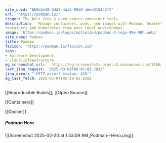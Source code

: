 ```yaml
---
site_uuid: "060b3e48-0dd2-4aa3-99d0-a6ed8154c2f2"
url: 'https://podman.io/'
zinger: The best free & open source container tools
description:   Manage containers, pods, and images with Podman. Seamlessly work with
containers and Kubernetes from your local environment.
image: 'https://podman.io/logos/optimized/podman-3-logo-95w-90h.webp'
site_name: Podman
title: Podman
favicon: 'https://podman.io/favicon.ico'
tags:
- Software-Development
- Cloud-Infrastructure
og_screenshot_url:   https://og-screenshots-prod.s3.amazonaws.com/1366x768/80/false/255b9b3e474ff813ab119926b4055817b6e88a6a91b49d85ce261dedbfeaec36.jpeg
last_jina_request: '2025-03-09T06:45:03.383Z'
jina_error: "'HTTP error! status: 429'"
og_last_fetch: 2025-03-07T05:19:02.928Z
---
```

[[Reproducible Builds]], [[Open Source]]

[[Containers]]

[[Docker]]

##### Podman Hero
![[Screenshot 2025-02-20 at 1.53.09 AM_Podman--Hero.png]]
